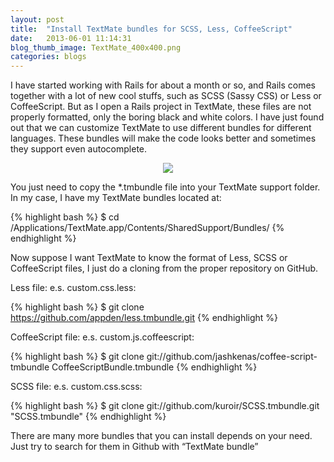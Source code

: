 ```yaml
---
layout: post
title:  "Install TextMate bundles for SCSS, Less, CoffeeScript"
date:   2013-06-01 11:14:31
blog_thumb_image: TextMate_400x400.png
categories: blogs
---
```

I have started working with Rails for about a month or so, and Rails comes together with a lot of new cool stuffs, such as SCSS (Sassy CSS) or Less or CoffeeScript. But as I open a Rails project in TextMate, these files are not properly formatted, only the boring black and white colors. I have just found out that we can customize TextMate to use different bundles for different languages. These bundles will make the code looks better and sometimes they support even autocomplete. 

<p style="text-align: center;">
	<img src="{{ site.url }}/assets/img/blog/textmate.png">
</p>

You just need to copy the *.tmbundle file into your TextMate support folder. In my case, I have my TextMate bundles located at:

{% highlight bash %}
$ cd /Applications/TextMate.app/Contents/SharedSupport/Bundles/
{% endhighlight %}

Now suppose I want TextMate to know the format of Less, SCSS or CoffeeScript files, I just do a cloning from the proper repository on GitHub.

Less file: e.s. custom.css.less:

{% highlight bash %}
$ git clone https://github.com/appden/less.tmbundle.git 
{% endhighlight %}

CoffeeScript file: e.s. custom.js.coffeescript:

{% highlight bash %}
$ git clone git://github.com/jashkenas/coffee-script-tmbundle CoffeeScriptBundle.tmbundle
{% endhighlight %}

SCSS file: e.s. custom.css.scss:

{% highlight bash %}
$ git clone git://github.com/kuroir/SCSS.tmbundle.git "SCSS.tmbundle"
{% endhighlight %}

There are many more bundles that you can install depends on your need. Just try to search for them in Github with “TextMate bundle”